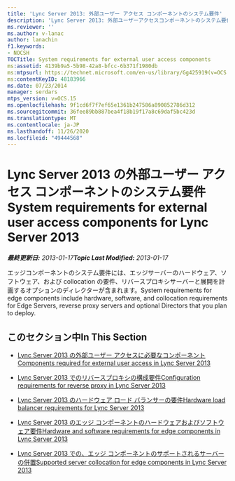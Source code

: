 ```yaml
---
title: 'Lync Server 2013: 外部ユーザー アクセス コンポーネントのシステム要件'
description: 'Lync Server 2013: 外部ユーザーアクセスコンポーネントのシステム要件'
ms.reviewer: ''
ms.author: v-lanac
author: lanachin
f1.keywords:
- NOCSH
TOCTitle: System requirements for external user access components
ms:assetid: 4139b9a5-5b98-42a8-bfcc-6b371f1980db
ms:mtpsurl: https://technet.microsoft.com/en-us/library/Gg425919(v=OCS.15)
ms:contentKeyID: 48183966
ms.date: 07/23/2014
manager: serdars
mtps_version: v=OCS.15
ms.openlocfilehash: 9f1cd6f7f7ef65e1361b247586a890852786d312
ms.sourcegitcommit: 36fee89bb887bea4f18b19f17a8c69daf5bc423d
ms.translationtype: MT
ms.contentlocale: ja-JP
ms.lasthandoff: 11/26/2020
ms.locfileid: "49444568"
---
```

# <a name="system-requirements-for-external-user-access-components-for-lync-server-2013"></a><span data-ttu-id="c745b-103">Lync Server 2013 の外部ユーザー アクセス コンポーネントのシステム要件</span><span class="sxs-lookup"><span data-stu-id="c745b-103">System requirements for external user access components for Lync Server 2013</span></span>

<div data-xmlns="http://www.w3.org/1999/xhtml">

<div class="topic" data-xmlns="http://www.w3.org/1999/xhtml" data-msxsl="urn:schemas-microsoft-com:xslt" data-cs="https://msdn.microsoft.com/">

<div data-asp="https://msdn2.microsoft.com/asp">



</div>

<div id="mainSection">

<div id="mainBody"><span data-ttu-id="c745b-104">

<span> </span></span><span class="sxs-lookup"><span data-stu-id="c745b-104">

<span> </span></span></span>

<span data-ttu-id="c745b-105">_**最終更新日:** 2013-01-17_</span><span class="sxs-lookup"><span data-stu-id="c745b-105">_**Topic Last Modified:** 2013-01-17_</span></span>

<span data-ttu-id="c745b-106">エッジコンポーネントのシステム要件には、エッジサーバーのハードウェア、ソフトウェア、および collocation の要件、リバースプロキシサーバーと展開を計画するオプションのディレクターが含まれます。</span><span class="sxs-lookup"><span data-stu-id="c745b-106">System requirements for edge components include hardware, software, and collocation requirements for Edge Servers, reverse proxy servers and optional Directors that you plan to deploy.</span></span>

<div>

## <a name="in-this-section"></a><span data-ttu-id="c745b-107">このセクション中</span><span class="sxs-lookup"><span data-stu-id="c745b-107">In This Section</span></span>

  - [<span data-ttu-id="c745b-108">Lync Server 2013 の外部ユーザー アクセスに必要なコンポーネント</span><span class="sxs-lookup"><span data-stu-id="c745b-108">Components required for external user access in Lync Server 2013</span></span>](lync-server-2013-components-required-for-external-user-access.md)

  - [<span data-ttu-id="c745b-109">Lync Server 2013 でのリバースプロキシの構成要件</span><span class="sxs-lookup"><span data-stu-id="c745b-109">Configuration requirements for reverse proxy in Lync Server 2013</span></span>](lync-server-2013-configuration-requirements-for-reverse-proxy.md)

  - [<span data-ttu-id="c745b-110">Lync Server 2013 のハードウェア ロード バランサーの要件</span><span class="sxs-lookup"><span data-stu-id="c745b-110">Hardware load balancer requirements for Lync Server 2013</span></span>](lync-server-2013-hardware-load-balancer-requirements.md)

  - [<span data-ttu-id="c745b-111">Lync Server 2013 のエッジ コンポーネントのハードウェアおよびソフトウェア要件</span><span class="sxs-lookup"><span data-stu-id="c745b-111">Hardware and software requirements for edge components in Lync Server 2013</span></span>](lync-server-2013-hardware-and-software-requirements-for-edge-components.md)

  - [<span data-ttu-id="c745b-112">Lync Server 2013 での、エッジ コンポーネントのサポートされるサーバーの併置</span><span class="sxs-lookup"><span data-stu-id="c745b-112">Supported server collocation for edge components in Lync Server 2013</span></span>](lync-server-2013-supported-server-collocation-for-edge-components.md)

<span data-ttu-id="c745b-113"></div>

</div>

<span> </span>

</div>

</div>

</span><span class="sxs-lookup"><span data-stu-id="c745b-113"></div>

</div>

<span> </span>

</div>

</div>

</span></span></div>

